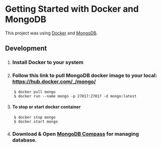 # Getting Started with Docker and MongoDB

This project was using [Docker](https://www.docker.com/) and [MongoDB](https://www.mongodb.com/).

## Development

1. ### Install Docker to your system
2. ### Follow this link to pull MongoDB docker image to your local: https://hub.docker.com/_/mongo/

````shell
    $ docker pull mongo
    $ docker run --name mongo -p 27017:27017 -d mongo:latest
````
3. #### To stop or start docker container

````shell
    $ docker stop mongo
    $ docker start mongo 
`````

4. ### Download & Open [MongoDB Compass](https://www.mongodb.com/products/compass) for managing database. 